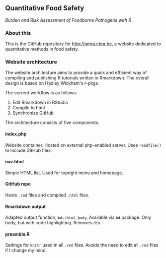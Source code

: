 ## Quantitative Food Safety
*Burden and Risk Assessment of Foodborne Pathogens with R*

### About this 

This is the GitHub repository for http://qmra.cbra.be, a website dedicated to quantitative methods in food safety.

### Website architecture

The website architecture aims to provide a quick and efficient way of compiling and publishing R tutorials written in Rmarkdown. The overall design is based on Hadley Wickham's r-pkgs.

The current workflow is as follows:
  1. Edit Rmarkdown in RStudio
  2. Compile to html
  3. Synchronize GitHub

The architecture consists of five components.

#### index.php

Website container. Hosted on external php-enabled server. Uses `readfile()` to include GitHub files.

#### nav.html

Simple HTML list. Used for topright menu and homepage.

#### GitHub repo

Hosts `.rmd` files and compiled `.html` files.

#### Rmarkdown output

Adapted output function, `bd::html_body`. Available via `bd` package. Only body, but with code highlighting. Removes `div`.

#### preamble.R

Settings for `knitr` used in all `.rmd` files. Avoids the need to edit all `.rmd` files if I change my mind.
